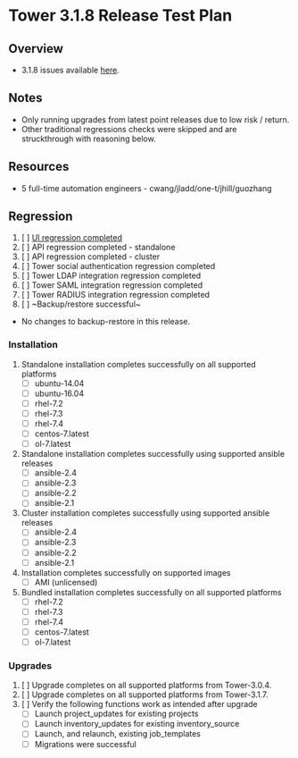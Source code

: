 # Tower 3.1.8 Release Test Plan

## Overview

* 3.1.8 issues available [here](https://github.com/ansible/tower/issues?q=is%3Aopen+is%3Aissue+milestone%3Arelease_3.1.8).

## Notes

* Only running upgrades from latest point releases due to low risk / return.
* Other traditional regressions checks were skipped and are struckthrough with reasoning below.

## Resources
* 5 full-time automation engineers - cwang/jladd/one-t/jhill/guozhang

## Regression
1. [ ] [UI regression completed](https://docs.google.com/document/d/1fCOn33OzpuSEa4R_b8MuFJzRBITqdAZlmfM0jUcziuc/edit)
1. [ ] API regression completed - standalone
1. [ ] API regression completed - cluster
1. [ ] Tower social authentication regression completed
1. [ ] Tower LDAP integration regression completed
1. [ ] Tower SAML integration regression completed
1. [ ] Tower RADIUS integration regression completed
1. [ ] ~Backup/restore successful~
* No changes to backup-restore in this release.

### Installation
1. Standalone installation completes successfully on all supported platforms
    * [ ] ubuntu-14.04
    * [ ] ubuntu-16.04
    * [ ] rhel-7.2
    * [ ] rhel-7.3
    * [ ] rhel-7.4
    * [ ] centos-7.latest
    * [ ] ol-7.latest
1. Standalone installation completes successfully using supported ansible releases
    * [ ] ansible-2.4
    * [ ] ansible-2.3
    * [ ] ansible-2.2
    * [ ] ansible-2.1
1. Cluster installation completes successfully using supported ansible releases
    * [ ] ansible-2.4
    * [ ] ansible-2.3
    * [ ] ansible-2.2
    * [ ] ansible-2.1
1. Installation completes successfully on supported images
    * [ ] AMI (unlicensed)
1. Bundled installation completes successfully on all supported platforms
    * [ ] rhel-7.2
    * [ ] rhel-7.3
    * [ ] rhel-7.4
    * [ ] centos-7.latest
    * [ ] ol-7.latest

### Upgrades
1. [ ] Upgrade completes on all supported platforms from Tower-3.0.4.
1. [ ] Upgrade completes on all supported platforms from Tower-3.1.7.
1. [ ] Verify the following functions work as intended after upgrade
    * [ ] Launch project_updates for existing projects
    * [ ] Launch inventory_updates for existing inventory_source
    * [ ] Launch, and relaunch, existing job_templates
    * [ ] Migrations were successful
